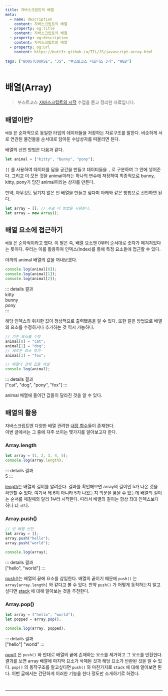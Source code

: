```yaml
---
title: 자바스크립트의 배열
meta:
  - name: description
    content: 자바스크립트의 배열
  - property: og:title
    content: 자바스크립트의 배열
  - property: og:description
    content: 자바스크립트의 배열
  - property: og:url
    content: https://butt3r.github.io/TIL/JS/javascript-array.html
    
tags: ["BOOSTCOURSE", "JS", "부스트코스 서포터즈 3기", "WEB"]
---
```



배열(Array) <Badge text="boostcourse" />
================

> 부스트코스 [자바스크립트의 시작](https://www.boostcourse.org/cs124/lecture/194613) 수업을 듣고 정리한 자료입니다.



## 배열이란?

`배열` 은 순차적으로 동일한 타입의 데이터들을 저장하는 자료구조를 말한다. 비슷하게 서로 연관된 물건들을 순서대로 담아둔 수납상자를 떠올리면 된다.

배열의 선언 방법은 다음과 같다.

```js
let animal = ["kitty", "bunny", "pony"]; 
```

`[]` 를 사용하여 데이터를 담을 공간을 만들고 데이터들을 `,` 로 구분하여 그 안에 넣어준다. 그리고 이 모든 것을  animal이라는 하나의 변수에 저장하여 최종적으로 bunny, kitty, pony가 담긴 animal이라는 상자를 만든다.

만약, 아무것도 담기지 않은 빈 배열을 만들고 싶다며 아래와 같은 방법으로 선언하면 된다.

```js
let array = []; // 주로 이 방법을 사용한다.
let array = new Array();
```

## 배열 요소에 접근하기

`배열` 은 순차적이라고 했다. 이 말은 즉, 배열 요소엔 0부터 순서대로 숫자가 매겨져있다는 뜻이다. 우리는 이를 활용하여 인덱스(Index)를 통해 특정 요소들에 접근할 수 있다.

아까의 animal 배열의 값을 꺼내보겠다.

```js
console.log(animal[0]);
console.log(animal[1]);
console.log(animal[2]);
```
::: details 결과       
kitty   
bunny   
pony     
::: 


해당 인덱스의 위치한 값이 정상적으로 출력됐음을 알 수 있다. 또한 같은 방법으로 배열의 요소를 수정하거나 추가하는 것 역시 가능하다.

```js
// 기존 요소를 수정
animal[0] = "cat";
animal[1] = "dog";
// 새로운 요소 추가 
animal[3] = "fox";

// 배열의 전체 값을 꺼냄
console.log(animal);
```

::: details 결과       
["cat", "dog", "pony", "fox"] 
::: 


animal 배열에 들어간 값들이 달라진 것을 알 수 있다. 

## 배열의 활용

자바스크립트엔 다양한 배열 관려한 [내장 함수](https://developer.mozilla.org/ko/docs/Web/JavaScript/Reference/Global_Objects/Array#)들이 존재한다.   
이번 글에서는 그 중에 자주 쓰이는 몇가지를 알아보고자 한다.

### Array.length

```js
let array = [1, 2, 3, 4, 5];
console.log(array.length);
```

::: details 결과       
5
::: 

[length](https://developer.mozilla.org/ko/docs/Web/JavaScript/Reference/Global_Objects/Array/length)는 배열의 길이를 알려준다. 결과를 확인해보면 array의 길이인 5가 나온 것을 확인할 수 있다. 여기서 왜 6이 아니라 5가 나왔는지 의문을 품을 수 있는데 배열의 길이는 순서를 매길때와 달리 1부터 시작한다. 따라서 배열의 길이는 항상 최대 인덱스보다 하나 더 크다.

### Array.push()

```js
// 빈 배열 선언
let array = [];
array.push("hello");
array.push("world");

console.log(array);
```

::: details 결과       
["hello", "world"]
::: 



[push()](https://developer.mozilla.org/ko/docs/Web/JavaScript/Reference/Global_Objects/Array/push)는 배열의 끝에 요소를 삽입한다. 배열의 끝이기 때문에 `push()` 는 `array[array.length]` 와 같다고 볼 수 있다. 만약 `push()` 가 어떻게 동작하는지 알고싶다면 [stack](https://ko.wikipedia.org/wiki/%EC%8A%A4%ED%83%9D) 에 대해 알아보는 것을 추천한다.

### Array.pop()

```jsx
let array = ["hello", "world"];
let popped = array.pop();

console.log(array, popped);
```

::: details 결과       
["hello"] "world"
::: 


[pop()](https://developer.mozilla.org/ko/docs/Web/JavaScript/Reference/Global_Objects/Array/pop) 은 `push()` 와 반대로 배열의 끝에 존재하는 요소를 제거하고 그 요소를 반환한다. 결과를 보면 array 배열에 마지막 요소가 삭제된 것과 해당 요소가 반환된 것을 알 수 있다.   `pop()` 의 동작구조를 알고싶다면 `push()` 와 마찬가지로  `stack` 에 대해 알아보면 된다. 이번 글에서는 간단하게 이러한 기능을 한다 정도만 소개하기로 하겠다.


<br>


---
<TagLinks />